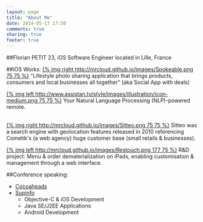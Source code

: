 ```yaml
---
layout: page
title: "About Me"
date: 2014-05-17 17:50
comments: true
sharing: true
footer: true
---
```


##Florian PETIT
23, iOS Software Engineer located in Lille, France

##iOS Works:
[{% img right http://mrcloud.github.io/images/Spokeable.png 75 75 %}](http://spokeable.com)
"Lifestyle photo sharing application that brings products, consumers and local businesses all together" (aka Social App with deals)
<br />

[{% img left http://www.assistan.tv/style/images/illustration/icon-medium.png 75 75 %}](http://www.assistan.tv)
Your Natural Language Processing (NLP)-powered remote.
<br />
<br />

[{% img right http://mrcloud.github.io/images/Sitteo.png 75 75 %}](http://www.cometik.com/sitteo.html)
Sitteo was a search engine with geolocation features released in 2010 referencing Cometik's (a web agency) huge customer base (small retails & businesses).
<br />

[{% img left http://mrcloud.github.io/images/Restouch.png 177 75 %}](http://www.phoceis.com/solution-mobile-tablette-restauration)
R&D project: Menu & order dematerialization on iPads, enabling customisation & management through a web interface.
<br />

##Conference speaking:

  - [Cocoaheads](http://cocoaheads.fr/2011/03/12-avril-premiere-reunion%C2%A0/)
  - [Supinfo](http://www.supinfo.com)
    - Objective-C & iOS Development
    - Java SE/J2EE Applications
    - Android Development
